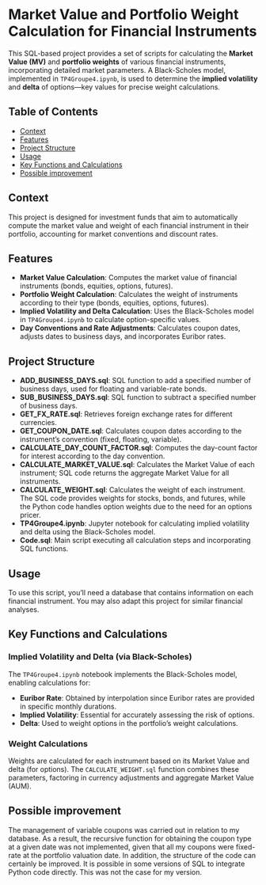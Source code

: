 
# Market Value and Portfolio Weight Calculation for Financial Instruments

This SQL-based project provides a set of scripts for calculating the **Market Value (MV)** and **portfolio weights** of various financial instruments, incorporating detailed market parameters. A Black-Scholes model, implemented in `TP4Groupe4.ipynb`, is used to determine the **implied volatility** and **delta** of options—key values for precise weight calculations.

## Table of Contents

- [Context](#context)
- [Features](#features)
- [Project Structure](#project-structure)
- [Usage](#usage)
- [Key Functions and Calculations](#key-functions-and-calculations)
- [Possible improvement](#Possible-improvement)


## Context

This project is designed for investment funds that aim to automatically compute the market value and weight of each financial instrument in their portfolio, accounting for market conventions and discount rates.

## Features

- **Market Value Calculation**: Computes the market value of financial instruments (bonds, equities, options, futures).
- **Portfolio Weight Calculation**: Calculates the weight of instruments according to their type (bonds, equities, options, futures).
- **Implied Volatility and Delta Calculation**: Uses the Black-Scholes model in `TP4Groupe4.ipynb` to calculate option-specific values.
- **Day Conventions and Rate Adjustments**: Calculates coupon dates, adjusts dates to business days, and incorporates Euribor rates.

## Project Structure

- **ADD_BUSINESS_DAYS.sql**: SQL function to add a specified number of business days, used for floating and variable-rate bonds.
- **SUB_BUSINESS_DAYS.sql**: SQL function to subtract a specified number of business days.
- **GET_FX_RATE.sql**: Retrieves foreign exchange rates for different currencies.
- **GET_COUPON_DATE.sql**: Calculates coupon dates according to the instrument’s convention (fixed, floating, variable).
- **CALCULATE_DAY_COUNT_FACTOR.sql**: Computes the day-count factor for interest according to the day convention.
- **CALCULATE_MARKET_VALUE.sql**: Calculates the Market Value of each instrument; SQL code returns the aggregate Market Value for all instruments.
- **CALCULATE_WEIGHT.sql**: Calculates the weight of each instrument. The SQL code provides weights for stocks, bonds, and futures, while the Python code handles option weights due to the need for an options pricer.
- **TP4Groupe4.ipynb**: Jupyter notebook for calculating implied volatility and delta using the Black-Scholes model.
- **Code.sql**: Main script executing all calculation steps and incorporating SQL functions.

## Usage

To use this script, you’ll need a database that contains information on each financial instrument. You may also adapt this project for similar financial analyses.

## Key Functions and Calculations

### Implied Volatility and Delta (via Black-Scholes)

The `TP4Groupe4.ipynb` notebook implements the Black-Scholes model, enabling calculations for:

- **Euribor Rate**: Obtained by interpolation since Euribor rates are provided in specific monthly durations.
- **Implied Volatility**: Essential for accurately assessing the risk of options.
- **Delta**: Used to weight options in the portfolio’s weight calculations.

### Weight Calculations

Weights are calculated for each instrument based on its Market Value and delta (for options). The `CALCULATE_WEIGHT.sql` function combines these parameters, factoring in currency adjustments and aggregate Market Value (AUM).

## Possible improvement

The management of variable coupons was carried out in relation to my database. As a result, the recursive function for obtaining the coupon type at a given date was not implemented, given that all my coupons were fixed-rate at the portfolio valuation date. 
In addition, the structure of the code can certainly be improved. It is possible in some versions of SQL to integrate Python code directly. This was not the case for my version. 





